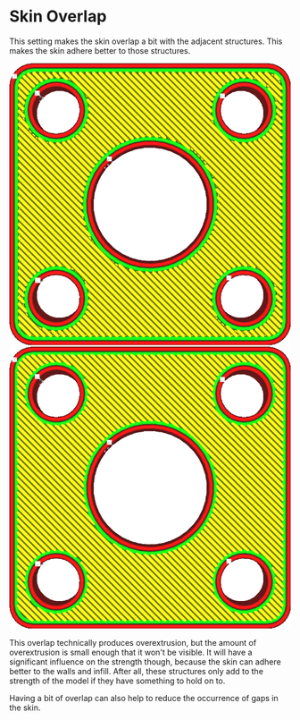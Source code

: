 Skin Overlap
====
This setting makes the skin overlap a bit with the adjacent structures. This makes the skin adhere better to those structures.

![No overlap](images/skin_overlap_none.png)
![Some overlap](images/skin_overlap_20.png)

This overlap technically produces overextrusion, but the amount of overextrusion is small enough that it won't be visible. It will have a significant influence on the strength though, because the skin can adhere better to the walls and infill. After all, these structures only add to the strength of the model if they have something to hold on to.

Having a bit of overlap can also help to reduce the occurrence of gaps in the skin.